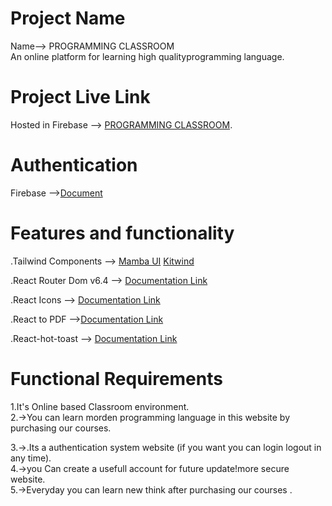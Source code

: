 # Project Name

Name--> PROGRAMMING CLASSROOM </br>
An online platform for learning high qualityprogramming language.

# Project Live Link

Hosted in Firebase --> [PROGRAMMING CLASSROOM](https://classroom-d2773.web.app/).

# Authentication

Firebase -->[Document](https://firebase.google.com/docs/auth/web/github-auth?hl=en&authuser=0)

# Features and functionality

.Tailwind Components --> [ Mamba UI](https://www.mambaui.com/) [ Kitwind](https://kitwind.io/products/kometa/components) </br>

.React Router Dom v6.4 --> [Documentation Link](https://reactrouter.com/en/main/start/overview) </br>

.React Icons --> [Documentation Link](https://react-icons.github.io/react-icons/) </br>

.React to PDF -->[Documentation Link](https://www.npmjs.com/package/react-to-pdf) </br>

.React-hot-toast --> [Documentation Link](https://react-hot-toast.com/) </br>

# Functional Requirements

1.It's Online based Classroom environment.</br>
2.->You can learn morden programming language in this website by purchasing our courses.</br>

3.->.Its a authentication system website (if you want you can login logout in any time).</br>
4.->you Can create a usefull account for future update!more secure website.</br>
5.->Everyday you can learn new think after purchasing our courses .</br>
